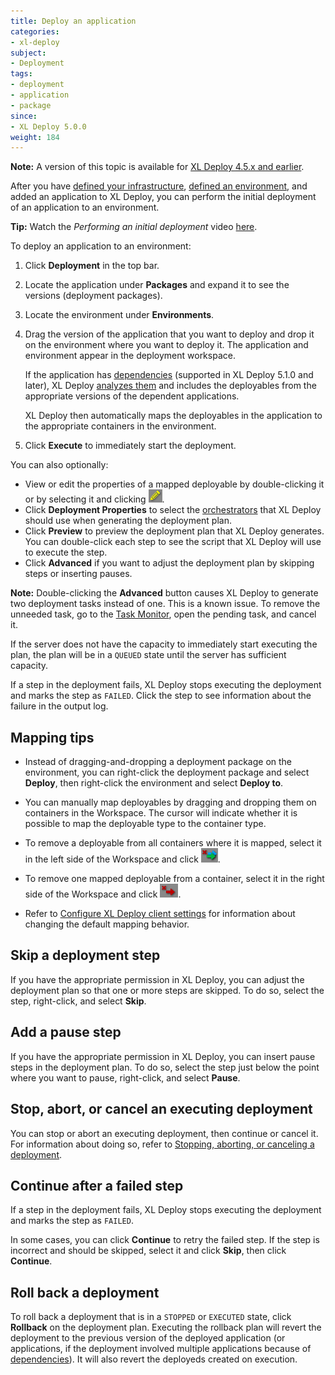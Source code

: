 ```yaml
---
title: Deploy an application
categories:
- xl-deploy
subject:
- Deployment
tags:
- deployment
- application
- package
since:
- XL Deploy 5.0.0
weight: 184
---
```


**Note:** A version of this topic is available for [XL Deploy 4.5.x and earlier](/xl-deploy/4.5.x/deploy-an-application-4.5.html).

After you have [defined your infrastructure](/xl-deploy/how-to/connect-xl-deploy-to-your-infrastructure.html), [defined an environment](/xl-deploy/how-to/create-an-environment-in-xl-deploy.html), and added an application to XL Deploy, you can perform the initial deployment of an application to an environment.

**Tip:** Watch the *Performing an initial deployment* video [here](https://www.youtube.com/watch?v=pw17C9j60xY&list=PLIIv46GEoJ7ZvQd4BbzdMLaH0tc-gYyA1&index=4).

To deploy an application to an environment:

1. Click **Deployment** in the top bar.
1. Locate the application under **Packages** and expand it to see the versions (deployment packages).
1. Locate the environment under **Environments**.
1. Drag the version of the application that you want to deploy and drop it on the environment where you want to deploy it. The application and environment appear in the deployment workspace.

    If the application has [dependencies](/xl-deploy/concept/application-dependencies-in-xl-deploy.html) (supported in XL Deploy 5.1.0 and later), XL Deploy [analyzes them](/xl-deploy/concept/how-xl-deploy-checks-application-dependencies.html) and includes the deployables from the appropriate versions of the dependent applications.

    XL Deploy then automatically maps the deployables in the application to the appropriate containers in the environment.

1. Click **Execute** to immediately start the deployment.

You can also optionally:

* View or edit the properties of a mapped deployable by double-clicking it or by selecting it and clicking ![Edit deployed](/images/button_edit_deployed.png).
* Click **Deployment Properties** to select the [orchestrators](/xl-deploy/concept/understanding-orchestrators.html) that XL Deploy should use when generating the deployment plan.
* Click **Preview** to preview the deployment plan that XL Deploy generates. You can double-click each step to see the script that XL Deploy will use to execute the step.
* Click **Advanced** if you want to adjust the deployment plan by skipping steps or inserting pauses.

**Note:** Double-clicking the **Advanced** button causes XL Deploy to generate two deployment tasks instead of one. This is a known issue. To remove the unneeded task, go to the [Task Monitor](/xl-deploy/how-to/monitor-and-reassign-deployment-tasks.html), open the pending task, and cancel it.

If the server does not have the capacity to immediately start executing the plan, the plan will be in a `QUEUED` state until the server has sufficient capacity.

If a step in the deployment fails, XL Deploy stops executing the deployment and marks the step as `FAILED`. Click the step to see information about the failure in the output log.

## Mapping tips

* Instead of dragging-and-dropping a deployment package on the environment, you can right-click the deployment package and select **Deploy**, then right-click the environment and select **Deploy to**.

* You can manually map deployables by dragging and dropping them on containers in the Workspace. The cursor will indicate whether it is possible to map the deployable type to the container type.

* To remove a deployable from all containers where it is mapped, select it in the left side of the Workspace and click ![Remove deployed from all containers](/images/remove_deployed.png).

* To remove one mapped deployable from a container, select it in the right side of the Workspace and click ![Remove deployed](/images/button_remove_deployed.png).

* Refer to [Configure XL Deploy client settings](/xl-deploy/how-to/configure-xl-deploy-client-settings.html) for information about changing the default mapping behavior.

## Skip a deployment step

If you have the appropriate permission in XL Deploy, you can adjust the deployment plan so that one or more steps are skipped. To do so, select the step, right-click, and select **Skip**.

## Add a pause step

If you have the appropriate permission in XL Deploy, you can insert pause steps in the deployment plan. To do so, select the step just below the point where you want to pause, right-click, and select **Pause**.

## Stop, abort, or cancel an executing deployment

You can stop or abort an executing deployment, then continue or cancel it. For information about doing so, refer to [Stopping, aborting, or canceling a deployment](/xl-deploy/how-to/stop-abort-or-cancel-a-deployment.html).

## Continue after a failed step

If a step in the deployment fails, XL Deploy stops executing the deployment and marks the step as `FAILED`.

In some cases, you can click **Continue** to retry the failed step. If the step is incorrect and should be skipped, select it and click **Skip**, then click **Continue**.

## Roll back a deployment

To roll back a deployment that is in a `STOPPED` or `EXECUTED` state, click **Rollback** on the deployment plan. Executing the rollback plan will revert the deployment to the previous version of the deployed application (or applications, if the deployment involved multiple applications because of [dependencies](/xl-deploy/concept/application-dependencies-in-xl-deploy.html)). It will also revert the deployeds created on execution.
